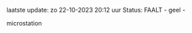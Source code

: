 laatste update: 
zo 22-10-2023 20:12   uur 
Status: FAALT - geel - 
<div class="service Y">microstation</div>